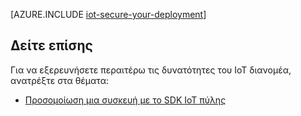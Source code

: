 <properties
 pageTitle="Ασφαλούς την ανάπτυξη IoT | Microsoft Azure"
 description="Αυτό το άρθρο περιγράφει τον τρόπο για την ασφάλιση του ανάπτυξη IoT"
 services="iot-hub"
 documentationCenter=""
 authors="YuriDio"
 manager="timlt"
 editor=""/>

<tags
 ms.service="iot-hub"
 ms.devlang="na"
 ms.topic="article"
 ms.tgt_pltfrm="na"
 ms.workload="na"
 ms.date="10/17/2016"
 ms.author="yurid"/>

[AZURE.INCLUDE [iot-secure-your-deployment](../../includes/iot-secure-your-deployment.md)]

## <a name="see-also"></a>Δείτε επίσης

Για να εξερευνήσετε περαιτέρω τις δυνατότητες του IoT διανομέα, ανατρέξτε στα θέματα:

- [Προσομοίωση μια συσκευή με το SDK IoT πύλης][lnk-gateway]

[lnk-gateway]: iot-hub-linux-gateway-sdk-simulated-device.md